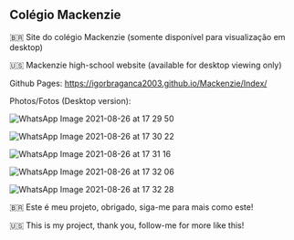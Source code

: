 ## Colégio Mackenzie

🇧🇷 Site do colégio Mackenzie (somente disponível para visualização em desktop)

🇺🇸 Mackenzie high-school website (available for desktop viewing only) 

Github Pages: https://igorbraganca2003.github.io/Mackenzie/Index/

Photos/Fotos (Desktop version):

![WhatsApp Image 2021-08-26 at 17 29 50](https://user-images.githubusercontent.com/61918994/131032156-2a4cbaf1-90a2-4181-8487-3ad353c5c87d.jpeg)

![WhatsApp Image 2021-08-26 at 17 30 22](https://user-images.githubusercontent.com/61918994/131032191-f3c5d28a-15b3-4a29-9cdc-135d4ba427a6.jpeg)

![WhatsApp Image 2021-08-26 at 17 31 16](https://user-images.githubusercontent.com/61918994/131032211-08765c18-70e2-485c-b050-9225105cd09a.jpeg)

![WhatsApp Image 2021-08-26 at 17 32 06](https://user-images.githubusercontent.com/61918994/131032224-365ed7de-4f66-4225-a506-ec8983515ffb.jpeg)

![WhatsApp Image 2021-08-26 at 17 32 28](https://user-images.githubusercontent.com/61918994/131032239-f511937f-7276-41b1-a107-a547504d7abe.jpeg)

🇧🇷 Este é meu projeto, obrigado, siga-me para mais como este!

🇺🇸 This is my project, thank you, follow-me for more like this!
